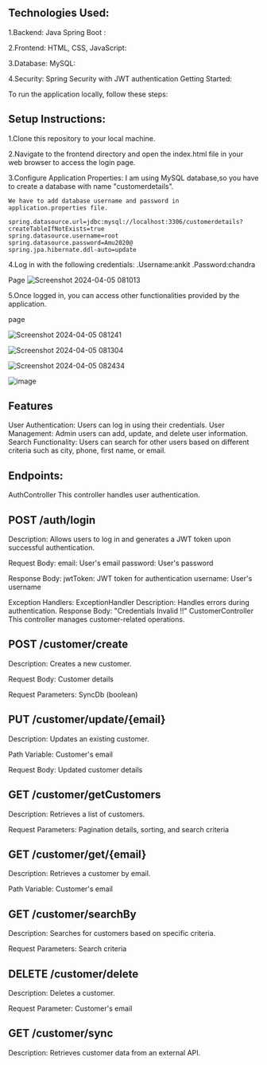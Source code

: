 ## Technologies Used:

1.Backend: Java Spring Boot :

2.Frontend: HTML, CSS, JavaScript:

3.Database: MySQL:

4.Security: Spring Security with JWT authentication
  Getting Started:

To run the application locally, follow these steps:

## Setup Instructions:

1.Clone this repository to your local machine.

2.Navigate to the frontend directory and open the index.html file in your web browser to access 
  the login page.

3.Configure Application Properties:
    I am using MySQL database,so you have to create a database with name "customerdetails".
     
    We have to add database username and password in application.properties file.
    
    spring.datasource.url=jdbc:mysql://localhost:3306/customerdetails? 
    createTableIfNotExists=true
    spring.datasource.username=root
    spring.datasource.password=Amu2020@
    spring.jpa.hibernate.ddl-auto=update

4.Log in with the following credentials:
  .Username:ankit
  .Password:chandra

  Page
  ![Screenshot 2024-04-05 081013](https://github.com/ankitchandra99/SunBase/assets/126271360/2f6b4f14-c726-4d3e-9683-995867b1a7a6)

5.Once logged in, you can access other functionalities provided by the application.

  page

  ![Screenshot 2024-04-05 081241](https://github.com/ankitchandra99/SunBase/assets/126271360/6b961bd5-470d-490c-b1cf-31db552f6983)


![Screenshot 2024-04-05 081304](https://github.com/ankitchandra99/SunBase/assets/126271360/3e5ed305-d3d9-4aa5-851c-01d3222e18ce)


![Screenshot 2024-04-05 082434](https://github.com/ankitchandra99/SunBase/assets/126271360/94855821-5528-4514-a3f7-39a42d185047)


![image](https://github.com/ankitchandra99/SunBase/assets/126271360/a3e5d099-566c-4cfd-8820-3c530bc5d83c)




## Features
User Authentication: Users can log in using their credentials.
User Management: Admin users can add, update, and delete user information.
Search Functionality: Users can search for other users based on different criteria such as city, phone, first name, or email.

## Endpoints:
AuthController
This controller handles user authentication.


## POST /auth/login

Description: Allows users to log in and generates a JWT token upon successful authentication.

Request Body:
email: User's email
password: User's password

Response Body:
jwtToken: JWT token for authentication
username: User's username

Exception Handlers:
ExceptionHandler
Description: Handles errors during authentication.
Response Body: "Credentials Invalid !!"
CustomerController
This controller manages customer-related operations.


## POST /customer/create

Description: Creates a new customer.

Request Body: Customer details

Request Parameters: SyncDb (boolean)

## PUT /customer/update/{email}

Description: Updates an existing customer.

Path Variable: Customer's email

Request Body: Updated customer details

## GET /customer/getCustomers
Description: Retrieves a list of customers.

Request Parameters: Pagination details, sorting, and search criteria

## GET /customer/get/{email}
Description: Retrieves a customer by email.

Path Variable: Customer's email

## GET /customer/searchBy
Description: Searches for customers based on specific criteria.

Request Parameters: Search criteria

## DELETE /customer/delete
Description: Deletes a customer.

Request Parameter: Customer's email

## GET /customer/sync
Description: Retrieves customer data from an external API.

